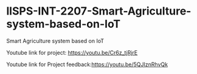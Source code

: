 # llSPS-INT-2207-Smart-Agriculture-system-based-on-IoT
Smart Agriculture system based on IoT


Youtube link for project: https://youtu.be/Cr6z_tjRjrE

Youtube link for Project feedback:https://youtu.be/5QJIznRhvQk
